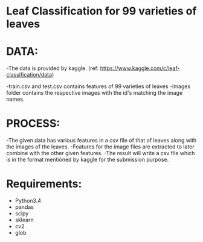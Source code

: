 # Leaf Classification for 99 varieties of leaves

# DATA:
-The data is provided by kaggle. (ref: https://www.kaggle.com/c/leaf-classification/data)

-train.csv and test.csv contains features of 99 varieties of leaves
-Images folder contains the respective images with the id's matching the  image names. 

# PROCESS:
-The given data has various features in a csv file of that of leaves along with the images of the leaves.
-Features for the image files are extracted to later combine with the other given features.
-The result will write a csv file which is in the format mentioned by kaggle for the submission purpose.

# Requirements:
 - Python3.4
 - pandas
 - scipy
 - sklearn
 - cv2
 - glob